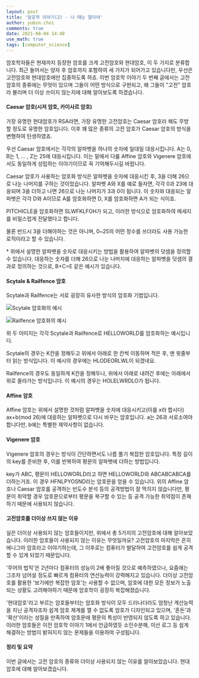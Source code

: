 ```yaml
---
layout: post
title: '암호학 이야기(2) - 나 때는 말이야'
author: yubin.choi
comments: true
date: 2021-08-04 14:40
use_math: true
tags: [computer_science]
---
```


암호학자들은 현재까지 등장한 암호를 크게 고전암호와 현대암호, 이 두 가지로 분류합니다. 최근 들어서는 양자 후 암호까지 포함하여 세 가지가 되어가고 있습니다만, 우선은 고전암호와 현대암호에만 집중하도록 하죠. 이번 암호학 이야기 두 번째 글에서는 고전 암호의 종류에는 무엇이 있으며 그들이 어떤 방식으로 구현되고, 왜 그들이 "고전" 암호라 불리며 더 이상 쓰이지 않는지에 대해 알아보도록 하겠습니다.



#### Caesar 암호(시저 암호, 카이사르 암호)

가장 유명한 현대암호가 RSA라면, 가장 유명한 고전암호는 Caesar 암호라 해도 무방할 정도로 유명한 암호입니다. 이후 꽤 많은 종류의 고전 암호가 Caesar 암호의 방식을 변형하여 탄생하였죠.

우선 Caesar 암호에서는 각각의 알파벳을 하나의 숫자에 일대일 대응시킵니다. A는 0, B는 1, ... , Z는 25에 대응시킵니다. 이는 밑에서 다룰 Affine 암호와 Vigenere 암호에서도 동일하게 성립하는 이야기이므로 꼭 기억해두시길 바랍니다.

Caesar 암호가 사용하는 암호화 방식은 알파벳을 숫자에 대응시킨 후, 3을 더해 26으로 나눈 나머지를 구하는 것이었습니다. 알파벳 A와 X를 예로 들자면, 각각 0과 23에 대응되며 3을 더하고 나면 26으로 나눈 나머지가 3과 0이 됩니다. 이 숫자와 대응되는 알파벳은 각각 D와 A이므로 A를 암호화하면 D, X를 암호화하면 A가 되는 식이죠.

PITCHICLE을 암호화하면 SLWFKLFOH가 되고, 이러한 방식으로 암호화하여 메세지를 비밀스럽게 전달했다고 합니다.

물론 반드시 3을 더해야하는 것은 아니며, 0~25의 어떤 정수를 쓰더라도 사용 가능한 로직이라고 할 수 있습니다.

\* 위에서 설명한 알파벳을 숫자로 대응시키는 방법을 활용하여 알파벳의 덧셈을 정의할 수 있습니다. 대응하는 숫자를 더해 26으로 나눈 나머지에 대응하는 알파벳을 덧셈의 결과로 정의하는 것으로, B+C=E 같은 예시가 있습니다.



#### Scytale & Railfence 암호

Scytale과 Railfence는 서로 굉장히 유사한 방식의 암호화 기법입니다.

![Scytale 암호화의 예시](https://user-images.githubusercontent.com/46587635/128128007-642d4acc-0b07-4494-935a-0ab4b7d9e3c5.png)

![Railfence 암호화의 예시](https://user-images.githubusercontent.com/46587635/128128043-e1a99cba-bd3b-4b96-acca-d9898f251706.png)

위 두 이미지는 각각 Scytale과 Railfence로 HELLOWORLD를 암호화하는 예시입니다. 

Scytale의 경우는 K칸을 정해두고 위에서 아래로 한 칸씩 이동하며 적은 후, 맨 윗줄부터 읽는 방식입니다. 이 예시의 경우에는 HLODEORLWL이 되겠네요.

Railfence의 경우도 동일하게 K칸을 정해두나, 위에서 아래로 내려간 후에는 아래에서 위로 올라가는 방식입니다. 이 예시의 경우는 HOLELWRDLO가 됩니다.



#### Affine 암호

Affine 암호는 위에서 설명한 것처럼 알파벳을 숫자에 대응시키고(이를 x라 합시다) ax+b(mod 26)에 대응하는 알파벳으로 다시 바꾸는 암호입니다. a는 26과 서로소여야 합니다만, b에는 특별한 제약사항이 없습니다.



#### Vigenere 암호

Vigenere 암호의 경우는 방식이 간단하면서도 나름 풀기 복잡한 암호입니다. 특정 길이의 key를 준비한 후, 이를 반복하여 평문의 알파벳에 더하는 방법입니다.

key가 ABC, 평문이 HELLOWORLD라고 하면 HELLOWORLD와 ABCABCABCA를 더하는거죠. 이 경우 HFNLPYOSND라는 암호문을 얻을 수 있습니다. 위의 Affine 암호나 Caesar 암호를 공격하는 빈도수 분석 등의 공격방법이 잘 먹히지 않습니다만, 평문이 취약할 경우 암호문으로부터 평문을 복구할 수 있는 등 공격 가능한 취약점이 존재하기 때문에 사용되지 않습니다.



#### 고전암호를 더이상 쓰지 않는 이유

실은 더이상 사용되지 않는 암호들이지만, 위에서 총 5가지의 고전암호에 대해 알아보았습니다. 이러한 암호들이 사용되지 않는 이유는 무엇일까요? 고전암호의 마지막은 흔히 에니그마 암호라고 이야기하는데, 그 이후로는 컴퓨터가 발달하여 고전암호를 쉽게 공격할 수 있게 되었기 때문입니다.

'무어의 법칙'은 2년마다 컴퓨터의 성능이 2배 좋아질 것으로 예측하였으나, 요즘에는 그조차 넘어설 정도로 빠르게 컴퓨터의 연산능력이 강력해지고 있습니다. 더이상 고전암호를 활용한 '보기에만 복잡한 암호'는 사용할 수 없으며, 암호에 대한 모든 정보가 노출되는 상황도 고려해야하기 때문에 암호학이 굉장히 복잡해졌습니다.

'현대암호'라고 부르는 암호들부터는 암호화 방식이 모두 드러나더라도 엄청난 계산능력을 지닌 공격자조차 쉽게 암호 체계를 깰 수 없도록 암호가 디자인되고 있으며, '혼돈'과 '확산'이라는 성질을 만족하여 암호문에 평문의 특성이 반영되지 않도록 하고 있습니다. 이러한 암호들은 이전 암호학 이야기 1에서 언급하였듯 소인수분해, 이산 로그 등 쉽게 해결하는 방법이 밝혀지지 않는 문제들을 이용하여 구성됩니다.



#### 정리 및 요약

이번 글에서는 고전 암호의 종류와 더이상 사용되지 않는 이유를 알아보았습니다. 현대암호에 대해 알아보겠습니다.


